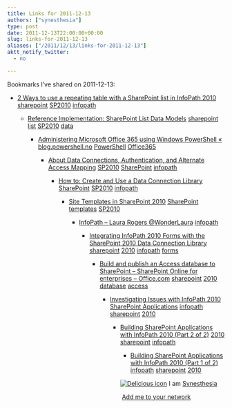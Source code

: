```yaml
---
title: Links for 2011-12-13
authors: ["synesthesia"]
type: post
date: 2011-12-13T22:00:00+00:00
slug: links-for-2011-12-13 
aliases: ["/2011/12/13/links-for-2011-12-13"]
aktt_notify_twitter:
  - no

---
```

Bookmarks I&#8217;ve shared on 2011-12-13:

  * [2 Ways to use a repeating table with a SharePoint list in InfoPath 2010][1] 
    [sharepoint][2] [SP2010][3] [infopath][4] </li> 
    
      * [Reference Implementation: SharePoint List Data Models][5] 
        [sharepoint][2] [list][6] [SP2010][3] [data][7] </li> 
        
          * [Administering Microsoft Office 365 using Windows PowerShell &laquo; blog.powershell.no][8] 
            [PowerShell][9] [Office365][10] </li> 
            
              * [About Data Connections, Authentication, and Alternate Access Mapping][11] 
                [SP2010][3] [SharePoint][12] [infopath][4] </li> 
                
                  * [How to: Create and Use a Data Connection Library][13] 
                    [SharePoint][12] [SP2010][3] [infopath][4] </li> 
                    
                      * [Site Templates in SharePoint 2010][14] 
                        [SharePoint][12] [templates][15] [SP2010][3] </li> 
                        
                          * [InfoPath &#8211; Laura Rogers @WonderLaura][16] 
                            [infopath][4] </li> 
                            
                              * [Integrating InfoPath 2010 Forms with the SharePoint 2010 Data Connection Library][17] 
                                [sharepoint][2] [2010][18] [infopath][4] [forms][19] </li> 
                                
                                  * [Build and publish an Access database to SharePoint &#8211; SharePoint Online for enterprises &#8211; Office.com][20] 
                                    [sharepoint][2] [2010][18] [database][21] [access][22] </li> 
                                    
                                      * [Investigating Issues with InfoPath 2010 SharePoint Applications][23] 
                                        [infopath][4] [sharepoint][2] [2010][18] </li> 
                                        
                                          * [Building SharePoint Applications with InfoPath 2010 (Part 2 of 2)][24] 
                                            [2010][18] [sharepoint][2] [infopath][4] </li> 
                                            
                                              * [Building SharePoint Applications with InfoPath 2010 (Part 1 of 2)][25] 
                                                [infopath][4] [sharepoint][2] [2010][18] </li> </ul> 
                                                
                                                <p class="deliciouslink">
                                                  <a href="https://del.icio.us/synesthesia" title="See all my bookmarks on del.icio.us"><img src="https://www.synesthesia.co.uk/images/deliciousicon.jpg" alt="Delicious icon" /></a>&nbsp;I am <a href="https://del.icio.us/synesthesia" title="See all my bookmarks on del.icio.us">Synesthesia</a>
                                                </p>
                                                
                                                <p class="deliciouslink">
                                                  <a href="https://del.icio.us/network?add=synesthesia" title="Add me to your del.icio.us network"><img src="https://www.synesthesia.co.uk/images/add.gif" alt="" /></a>&nbsp;<a href="https://del.icio.us/network?add=synesthesia" title="Add me to your del.icio.us network">Add me to your network</a>
                                                </p>

 [1]: https://www.bizsupportonline.net/blog/2011/01/2-ways-use-repeating-table-sharepoint-list-infopath-2010
 [2]: https://www.delicious.com/synesthesia/sharepoint
 [3]: https://www.delicious.com/synesthesia/SP2010
 [4]: https://www.delicious.com/synesthesia/infopath
 [5]: https://msdn.microsoft.com/en-us/library/ff798373.aspx
 [6]: https://www.delicious.com/synesthesia/list
 [7]: https://www.delicious.com/synesthesia/data
 [8]: https://blog.powershell.no/2011/05/09/administering-microsoft-office-365-using-windows-powershell
 [9]: https://www.delicious.com/synesthesia/PowerShell
 [10]: https://www.delicious.com/synesthesia/Office365
 [11]: https://msdn.microsoft.com/en-us/library/ms771995.aspx
 [12]: https://www.delicious.com/synesthesia/SharePoint
 [13]: https://msdn.microsoft.com/en-us/library/ms772101.aspx
 [14]: https://www.nothingbutsharepoint.com/sites/devwiki/SP2010Dev/Pages/Site%20Templates%20in%20SharePoint%202010.aspx
 [15]: https://www.delicious.com/synesthesia/templates
 [16]: https://www.sharepoint911.com/blogs/laura/Lists/Categories/Category.aspx?Name=InfoPath
 [17]: https://msdn.microsoft.com/en-us/library/gg435970.aspx
 [18]: https://www.delicious.com/synesthesia/2010
 [19]: https://www.delicious.com/synesthesia/forms
 [20]: https://office.microsoft.com/en-us/sharepoint-online-enterprise-help/build-and-publish-an-access-database-to-sharepoint-HA102435342.aspx
 [21]: https://www.delicious.com/synesthesia/database
 [22]: https://www.delicious.com/synesthesia/access
 [23]: https://msdn.microsoft.com/en-us/library/gg271285.aspx
 [24]: https://msdn.microsoft.com/en-us/library/ff961895.aspx
 [25]: https://msdn.microsoft.com/en-us/library/ff961896.aspx